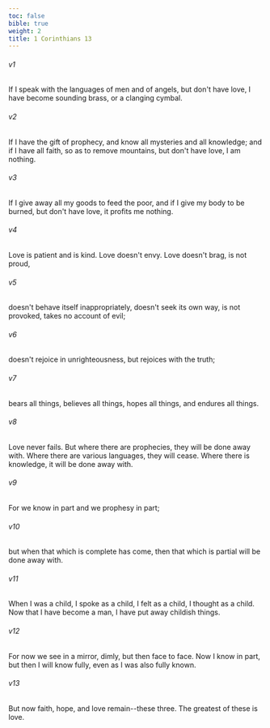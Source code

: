 ```yaml
---
toc: false
bible: true
weight: 2
title: 1 Corinthians 13
---
```




###### v1 
If I speak with the languages of men and of angels, but don't have love, I have become sounding brass, or a clanging cymbal. 

###### v2 
If I have the gift of prophecy, and know all mysteries and all knowledge; and if I have all faith, so as to remove mountains, but don't have love, I am nothing. 

###### v3 
If I give away all my goods to feed the poor, and if I give my body to be burned, but don't have love, it profits me nothing. 

###### v4 
Love is patient and is kind. Love doesn't envy. Love doesn't brag, is not proud, 

###### v5 
doesn't behave itself inappropriately, doesn't seek its own way, is not provoked, takes no account of evil; 

###### v6 
doesn't rejoice in unrighteousness, but rejoices with the truth; 

###### v7 
bears all things, believes all things, hopes all things, and endures all things. 

###### v8 
Love never fails. But where there are prophecies, they will be done away with. Where there are various languages, they will cease. Where there is knowledge, it will be done away with. 

###### v9 
For we know in part and we prophesy in part; 

###### v10 
but when that which is complete has come, then that which is partial will be done away with. 

###### v11 
When I was a child, I spoke as a child, I felt as a child, I thought as a child. Now that I have become a man, I have put away childish things. 

###### v12 
For now we see in a mirror, dimly, but then face to face. Now I know in part, but then I will know fully, even as I was also fully known. 

###### v13 
But now faith, hope, and love remain--these three. The greatest of these is love.
